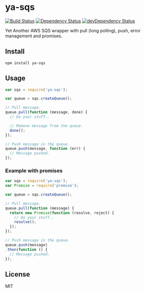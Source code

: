 # ya-sqs
[![Build Status](https://travis-ci.org/neoziro/ya-sqs.svg?branch=master)](https://travis-ci.org/neoziro/ya-sqs)
[![Dependency Status](https://david-dm.org/neoziro/ya-sqs.svg?theme=shields.io)](https://david-dm.org/neoziro/ya-sqs)
[![devDependency Status](https://david-dm.org/neoziro/ya-sqs/dev-status.svg?theme=shields.io)](https://david-dm.org/neoziro/ya-sqs#info=devDependencies)

Yet Another AWS SQS wrapper with pull (long polling), push, error management and promises.

## Install

```
npm install ya-sqs
```

## Usage

```js
var sqs = require('ya-sqs');

var queue = sqs.createQueue();

// Pull message.
queue.pull(function (message, done) {
  // Do your stuff..

  // Remove message from the queue.
  done();
});

// Push message in the queue.
queue.push(message, function (err) {
  // Message pushed.
});
```

### Example with promises

```js
var sqs = require('ya-sqs');
var Promise = require('promise');

var queue = sqs.createQueue();

// Pull message.
queue.pull(function (message) {
  return new Promise(function (resolve, reject) {
    // Do your stuff..
    resolve();
  });
});

// Push message in the queue.
queue.push(message)
.then(function () {
  // Message pushed.
});
```

## License

MIT
